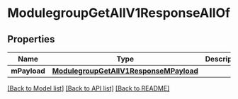 # ModulegroupGetAllV1ResponseAllOf

## Properties
Name | Type | Description | Notes
------------ | ------------- | ------------- | -------------
**mPayload** | [**ModulegroupGetAllV1ResponseMPayload**](ModulegroupGetAllV1ResponseMPayload.md) |  | 

[[Back to Model list]](../README.md#documentation-for-models) [[Back to API list]](../README.md#documentation-for-api-endpoints) [[Back to README]](../README.md)


